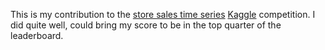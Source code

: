 This is my contribution to the [store sales time series](https://www.kaggle.com/competitions/store-sales-time-series-forecasting) [Kaggle](https://www.kaggle.com/) competition. I did quite well, could bring my score to be in the top quarter of the leaderboard.